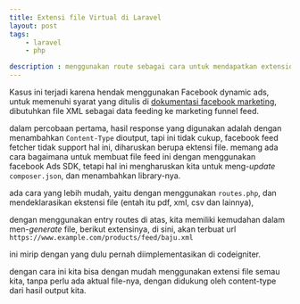 ```yaml
---
title: Extensi file Virtual di Laravel
layout: post
tags:
    - laravel
    - php

description : menggunakan route sebagai cara untuk mendapatkan extension file virtual
---
```


Kasus ini terjadi karena hendak menggunakan Facebook dynamic ads, untuk memenuhi syarat yang ditulis di [dokumentasi facebook marketing](https://developers.facebook.com/docs/marketing-api/dynamic-product-ads/product-catalog), dibutuhkan file XML sebagai data feeding ke marketing funnel feed.

dalam percobaan pertama, hasil response yang digunakan adalah dengan menambahkan `Content-Type` dioutput, tapi ini tidak cukup, facebook feed fetcher tidak support hal ini, diharuskan berupa ektensi file. memang ada cara bagaimana untuk membuat file feed ini dengan menggunakan facebook Ads SDK, tetapi hal ini mengharuskan kita untuk meng-_update_ `composer.json`, dan menambahkan library-nya.
<!--more-->
ada cara yang lebih mudah, yaitu dengan menggunakan `routes.php`, dan mendeklarasikan ekstensi file (entah itu pdf, xml, csv dan lainnya),

<script src="https://gist.github.com/dedenf/56c9a236e5f6ae04c516a88895448ed9.js"></script>

dengan menggunakan entry routes di atas, kita memiliki kemudahan dalam men-_generate_ file, berikut extensinya, di sini, akan terbuat url `https://www.example.com/products/feed/baju.xml`

ini mirip dengan yang dulu pernah diimplementasikan di codeigniter.

dengan cara ini kita bisa dengan mudah menggunakan extensi file semau kita, tanpa perlu ada aktual file-nya, dengan didukung oleh content-type dari hasil output kita.
